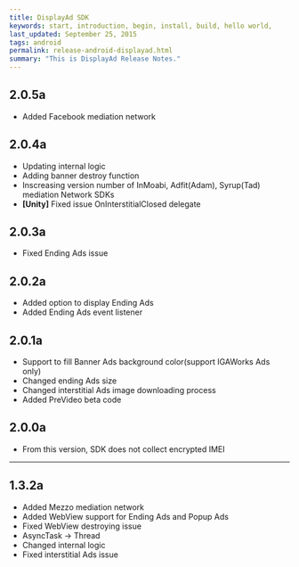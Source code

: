 ```yaml
---
title: DisplayAd SDK
keywords: start, introduction, begin, install, build, hello world,
last_updated: September 25, 2015
tags: android
permalink: release-android-displayad.html
summary: "This is DisplayAd Release Notes."
---
```

## 2.0.5a
* Added Facebook mediation network

## 2.0.4a
* Updating internal logic
* Adding banner destroy function
* Inscreasing version number of InMoabi, Adfit(Adam), Syrup(Tad) mediation Network SDKs
* **[Unity]** Fixed issue OnInterstitialClosed delegate

## 2.0.3a
* Fixed Ending Ads issue

## 2.0.2a
* Added option to display Ending Ads
* Added Ending Ads event listener


## 2.0.1a
* Support to fill Banner Ads background color(support IGAWorks Ads only)
* Changed ending Ads size
* Changed interstitial Ads image downloading process
* Added PreVideo beta code


## 2.0.0a
* From this version, SDK does not collect encrypted IMEI

---

## 1.3.2a
* Added Mezzo mediation network
* Added WebView support for Ending Ads and Popup Ads
* Fixed WebView destroying issue
* AsyncTask -> Thread
* Changed internal logic
* Fixed interstitial Ads issue
